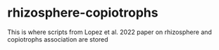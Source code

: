 # rhizosphere-copiotrophs
This is where scripts from Lopez et al. 2022 paper on rhizosphere and copiotrophs association are stored 
